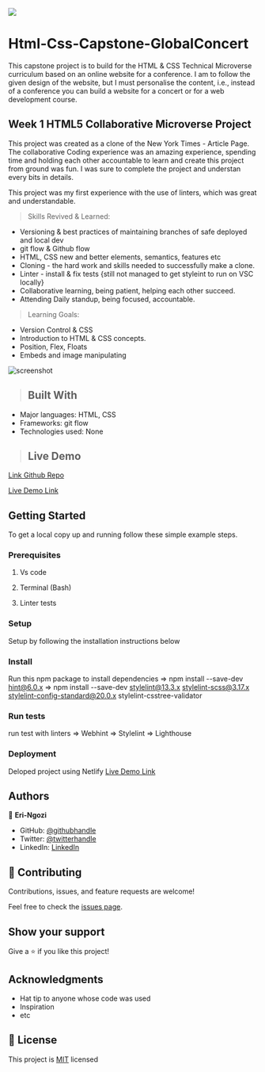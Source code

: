 ![](https://img.shields.io/badge/Microverse-blueviolet)

# Html-Css-Capstone-GlobalConcert

This capstone project is to build for the HTML &amp; CSS Technical Microverse curriculum based on an online website for a conference. I am to follow the given design of the website, but I must personalise the content, i.e., instead of a conference you can build a website for a concert or for a web development course.

## Week 1  HTML5 Collaborative Microverse Project

This project was created as a clone of the New York Times - Article Page.
The collaborative Coding experience was an amazing experience, spending time and holding each other accountable  to learn and  create this project from ground was fun. I was sure to complete the project and understan every bits in details.

This project was my  first experience with the use of linters, which was great and understandable.

>Skills Revived & Learned:

- Versioning & best practices of maintaining branches of safe deployed and local dev
- git flow & Github flow
- HTML, CSS new and better elements, semantics, features etc
- Cloning - the hard work and skills needed to successfully make a clone.
- Linter - install & fix tests {still not managed to get styleint to run on VSC locally}
- Collaborative learning, being patient, helping each other succeed.
- Attending Daily standup, being focused, accountable.

> Learning Goals:

- Version Control & CSS
- Introduction to HTML & CSS concepts.
- Position, Flex, Floats
- Embeds and image manipulating

![screenshot](./assets/The_New_York_Times.png)

>## Built With

- Major languages: HTML, CSS
- Frameworks: git flow
- Technologies used: None

>## Live Demo

[Link Github Repo](https://github.com/errea)

[Live Demo Link](https://hardcore-hodgkin-3a83ed.netlify.app/)

## Getting Started

To get a local copy up and running follow these simple example steps.

### Prerequisites

1. Vs code

2. Terminal (Bash)

3. Linter tests

### Setup

Setup by  following the installation instructions below 

### Install

 Run this npm package to install dependencies
 => npm install --save-dev hint@6.0.x
 => npm install --save-dev stylelint@13.3.x stylelint-scss@3.17.x stylelint-config-standard@20.0.x stylelint-csstree-validator

### Run tests

run test with linters
=> Webhint
=> Stylelint
=> Lighthouse

### Deployment

Deloped  project using Netlify 
[Live Demo Link](https://hardcore-hodgkin-3a83ed.netlify.app/)

## Authors

👤 **Eri-Ngozi**

- GitHub: [@githubhandle](https://github.com/errea)
- Twitter: [@twitterhandle](https://twitter.com/Erreakay)
- LinkedIn: [LinkedIn](https://www.linkedin.com/in/eri-ngozi-okereafor/)

## 🤝 Contributing

Contributions, issues, and feature requests are welcome!

Feel free to check the [issues page](issues/).

## Show your support

Give a ⭐️ if you like this project!

## Acknowledgments

- Hat tip to anyone whose code was used
- Inspiration
- etc

## 📝 License

This project is [MIT](https://mit-license.org/) licensed
